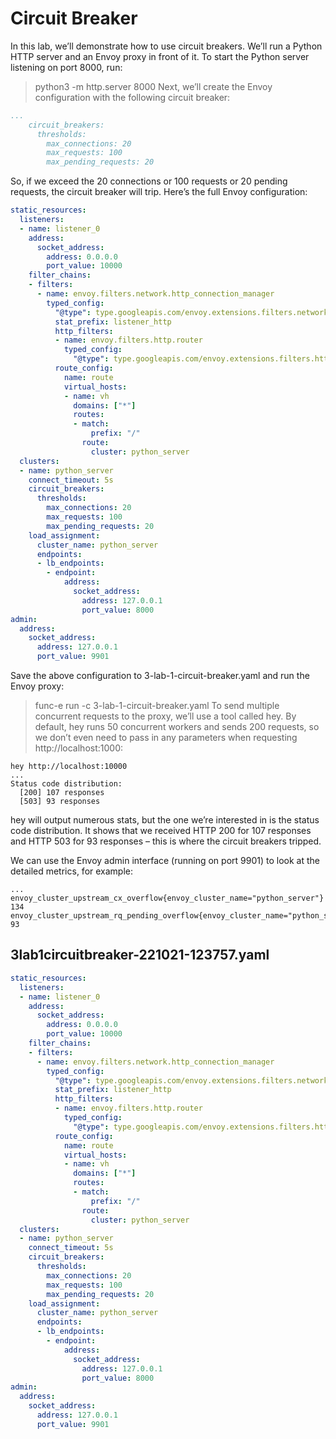 # Circuit Breaker
In this lab, we’ll demonstrate how to use circuit breakers. We’ll run a Python HTTP server and an Envoy proxy in front of it. To start the Python server listening on port 8000, run:

> python3 -m http.server 8000
Next, we’ll create the Envoy configuration with the following circuit breaker:

```yaml
...
    circuit_breakers:
      thresholds:
        max_connections: 20
        max_requests: 100
        max_pending_requests: 20
```
So, if we exceed the 20 connections or 100 requests or 20 pending requests, the circuit breaker will trip. Here’s the full Envoy configuration:

```yaml
static_resources:
  listeners:
  - name: listener_0
    address:
      socket_address:
        address: 0.0.0.0
        port_value: 10000
    filter_chains:
    - filters:
      - name: envoy.filters.network.http_connection_manager
        typed_config:
          "@type": type.googleapis.com/envoy.extensions.filters.network.http_connection_manager.v3.HttpConnectionManager
          stat_prefix: listener_http
          http_filters:
          - name: envoy.filters.http.router
            typed_config: 
              "@type": type.googleapis.com/envoy.extensions.filters.http.router.v3.Router
          route_config:
            name: route
            virtual_hosts:
            - name: vh
              domains: ["*"]
              routes:
              - match:
                  prefix: "/"
                route:
                  cluster: python_server
  clusters:
  - name: python_server
    connect_timeout: 5s
    circuit_breakers:
      thresholds:
        max_connections: 20
        max_requests: 100
        max_pending_requests: 20
    load_assignment:
      cluster_name: python_server
      endpoints:
      - lb_endpoints:
        - endpoint:
            address:
              socket_address:
                address: 127.0.0.1
                port_value: 8000
admin:
  address:
    socket_address:
      address: 127.0.0.1
      port_value: 9901
```

Save the above configuration to 3-lab-1-circuit-breaker.yaml and run the Envoy proxy:

> func-e run -c 3-lab-1-circuit-breaker.yaml
To send multiple concurrent requests to the proxy, we’ll use a tool called hey. By default, hey runs 50 concurrent workers and sends 200 requests, so we don’t even need to pass in any parameters when requesting http://localhost:1000:

```shell
hey http://localhost:10000
...
Status code distribution:
  [200] 107 responses
  [503] 93 responses
```

hey will output numerous stats, but the one we’re interested in is the status code distribution. It shows that we received HTTP 200 for 107 responses and HTTP 503 for 93 responses – this is where the circuit breakers tripped.

We can use the Envoy admin interface (running on port 9901) to look at the detailed metrics, for example:

```shell
...
envoy_cluster_upstream_cx_overflow{envoy_cluster_name="python_server"} 134
envoy_cluster_upstream_rq_pending_overflow{envoy_cluster_name="python_server"} 93
```
## 3lab1circuitbreaker-221021-123757.yaml

```yaml
static_resources:
  listeners:
  - name: listener_0
    address:
      socket_address:
        address: 0.0.0.0
        port_value: 10000
    filter_chains:
    - filters:
      - name: envoy.filters.network.http_connection_manager
        typed_config:
          "@type": type.googleapis.com/envoy.extensions.filters.network.http_connection_manager.v3.HttpConnectionManager
          stat_prefix: listener_http
          http_filters:
          - name: envoy.filters.http.router
            typed_config: 
              "@type": type.googleapis.com/envoy.extensions.filters.http.router.v3.Router
          route_config:
            name: route
            virtual_hosts:
            - name: vh
              domains: ["*"]
              routes:
              - match:
                  prefix: "/"
                route:
                  cluster: python_server
  clusters:
  - name: python_server
    connect_timeout: 5s
    circuit_breakers:
      thresholds:
        max_connections: 20
        max_requests: 100
        max_pending_requests: 20
    load_assignment:
      cluster_name: python_server
      endpoints:
      - lb_endpoints:
        - endpoint:
            address:
              socket_address:
                address: 127.0.0.1
                port_value: 8000
admin:
  address:
    socket_address:
      address: 127.0.0.1
      port_value: 9901
```

